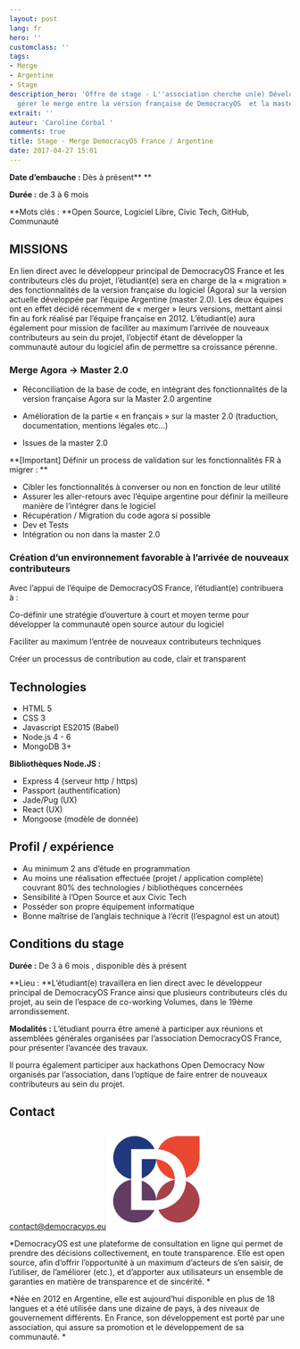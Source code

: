 ```yaml
---
layout: post
lang: fr
hero: ''
customclass: ''
tags:
- Merge
- Argentine
- Stage
description_hero: 'Offre de stage - L''association cherche un(e) Développeur(se) pour
  gérer le merge entre la version française de DemocracyOS  et la master Argentine. '
extrait: ''
auteur: 'Caroline Corbal '
comments: true
title: Stage - Merge DemocracyOS France / Argentine
date: 2017-04-27 15:01
---
```



**Date d’embauche :** Dès à présent**
**

**Durée :** de 3 à 6 mois



**Mots clés : **Open Source, Logiciel Libre, Civic Tech, GitHub, Communauté

## MISSIONS

En lien direct avec le développeur principal de DemocracyOS France et les contributeurs clés du projet, l’étudiant(e) sera en charge de la « migration » des fonctionnalités de la version française du logiciel (Agora) sur la version actuelle développée par l’équipe Argentine (master 2.0). Les deux équipes ont en effet décidé récemment de « merger » leurs versions, mettant ainsi fin au fork réalisé par l’équipe française en 2012. L’étudiant(e) aura également pour mission de faciliter au maximum l’arrivée de nouveaux contributeurs au sein du projet, l’objectif étant de développer la communauté autour du logiciel afin de permettre sa croissance pérenne.

### Merge Agora → Master 2.0



* Réconciliation de la base de code, en intégrant  des fonctionnalités de la version française Agora sur la Master 2.0 argentine

* Amélioration de la partie « en français » sur la master 2.0 (traduction, documentation, mentions légales etc…)

* Issues de la master 2.0



**[Important] Définir un process de validation sur les fonctionnalités FR à migrer : **



* Cibler les fonctionnalités à converser ou non en fonction de leur utilité
* Assurer les aller-retours avec l’équipe argentine pour définir la meilleure manière de l’intégrer dans le logiciel
* Récupération / Migration du code agora si possible
* Dev et Tests
* Intégration ou non dans la master 2.0



### Création d’un environnement favorable à l’arrivée de nouveaux contributeurs

Avec l’appui de l’équipe de DemocracyOS France, l’étudiant(e) contribuera à :

Co-définir une stratégie d’ouverture à court et moyen terme pour développer la communauté open source autour du logiciel

Faciliter au maximum l’entrée de nouveaux contributeurs techniques

Créer un processus de contribution au code, clair et transparent

## Technologies



* HTML 5
* CSS 3
* Javascript ES2015 (Babel)
* Node.js 4 - 6
* MongoDB 3+



**Bibliothèques Node.JS :**



* Express 4 (serveur http / https)
* Passport (authentification)
* Jade/Pug (UX)
* React (UX)
* Mongoose (modèle de donnée)



## Profil / expérience



* Au minimum 2 ans d’étude en programmation
* Au moins une réalisation effectuée (projet / application complète) couvrant 80% des technologies / bibliothèques concernées
* Sensibilité à l’Open Source et aux Civic Tech
* Posséder son propre équipement informatique
* Bonne maîtrise de l’anglais technique à l’écrit (l’espagnol est un atout)



## Conditions du stage

**Durée :** De 3 à 6 mois , disponible dès à présent

**Lieu : **L’étudiant(e) travaillera en lien direct avec le développeur principal de DemocracyOS France ainsi que plusieurs contributeurs clés du projet, au sein de l’espace de co-working Volumes, dans le 19ème arrondissement.

**Modalités :** L’étudiant pourra être amené à participer aux réunions et assemblées générales organisées par l’association DemocracyOS France, pour présenter l’avancée des travaux.

Il pourra également participer aux hackathons Open Democracy Now organisés par l’association, dans l’optique de faire entrer de nouveaux contributeurs au sein du projet.

## Contact

contact@democracyos.eu![](favicons/apple-touch-icon.png)



*DemocracyOS est une plateforme de consultation en ligne qui permet de prendre des décisions collectivement, en toute transparence. Elle est open source, afin d’offrir l’opportunité à un maximum d’acteurs de s’en saisir, de l’utiliser, de l’améliorer (etc.), et d’apporter aux utilisateurs un ensemble de garanties en matière de transparence et de sincérité. *

*Née en 2012 en Argentine, elle est aujourd’hui disponible en plus de 18 langues et a été utilisée dans une dizaine de pays, à des niveaux de gouvernement différents. En France, son développement est porté par une association, qui assure sa promotion et le développement de sa communauté. *






